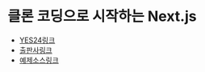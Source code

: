 # 클론 코딩으로 시작하는 Next.js

- [YES24링크](http://www.yes24.com/Product/Goods/97031148)
- [출판사링크](https://bjpublic.tistory.com/391)
- [예제소스링크](https://github.com/bjpublic/next.js)
